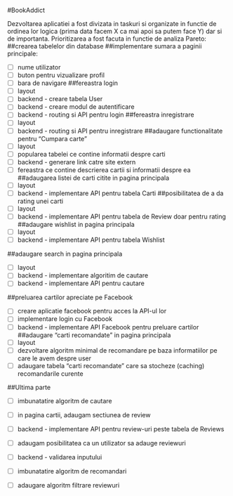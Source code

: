 #BookAddict

Dezvoltarea aplicatiei a fost divizata in taskuri si organizate in functie de ordinea lor logica (prima data facem X ca mai apoi sa putem face Y) dar si de importanta.
Prioritizarea a fost facuta in functie de analiza Pareto:
##crearea tabelelor din database
##implementare sumara a paginii principale:
  - [ ] nume utilizator
  - [ ] buton pentru vizualizare profil
  - [ ] bara de navigare
##fereastra login
  - [ ] layout
  - [ ] backend - creare tabela User
  - [ ] backend - creare modul de autentificare
  - [ ] backend - routing si API pentru login
##fereastra inregistrare
  - [ ] layout
  - [ ] backend - routing si API pentru inregistrare
##adaugare functionalitate pentru “Cumpara carte”
  - [ ] layout
  - [ ] popularea tabelei ce contine informatii despre carti
  - [ ] backend - generare link catre site extern
  - [ ] fereastra ce contine descrierea cartii si informatii despre ea
##adaugarea listei de carti citite in pagina principala
  - [ ] layout
  - [ ] backend - implementare API pentru tabela Carti
##posibilitatea de a da rating unei carti
  - [ ] layout
  - [ ] backend - implementare API pentru tabela de Review doar pentru rating
##adaugare wishlist in pagina principala
  - [ ] layout
  - [ ] backend - implementare API pentru tabela Wishlist

##adaugare search in pagina principala
  - [ ] layout
  - [ ] backend - implementare algoritim de cautare
  - [ ] backend - implementare API pentru cautare

##preluarea cartilor apreciate pe Facebook
  - [ ] creare aplicatie facebook pentru acces la API-ul lor
  - [ ] implementare login cu Facebook
  - [ ] backend - implementare API Facebook pentru preluare cartilor
##adaugare “carti recomandate” in pagina principala
  - [ ] layout
  - [ ] dezvoltare algoritm minimal de recomandare pe baza informatiilor pe care le avem despre user
  - [ ] adaugare tabela “carti recomandate” care sa stocheze (caching) recomandarile curente

##Ultima parte
- [ ] imbunatatire algoritm de cautare
- [ ] in pagina cartii, adaugam sectiunea de review
- [ ] backend - implementare API pentru review-uri peste tabela de Reviews
- [ ] adaugam posibilitatea ca un utilizator sa adauge reviewuri
- [ ] backend - validarea inputului
- [ ] imbunatatire algoritm de recomandari
- [ ] adaugare algoritm filtrare reviewuri

